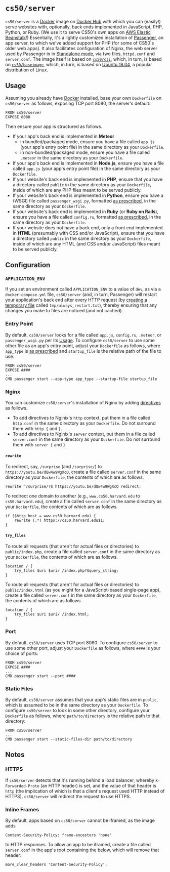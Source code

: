 # `cs50/server`

`cs50/server` is a [Docker](../../docker) image on [Docker Hub](https://hub.docker.com/r/cs50/server/) with which you can (easily!) serve websites with, optionally, back ends implemented in JavaScript, PHP, Python, or Ruby. (We use it to serve CS50's own apps on [AWS Elastic Beanstalk](https://aws.amazon.com/elasticbeanstalk/)!) Essentially, it's a lightly customized installation of [Passenger](https://www.phusionpassenger.com/library/), an app server, to which we've added support for PHP (for some of CS50's older web apps). It also facilitates configuration of Nginx, the web server used by Passenger in in [Standalone mode](https://www.phusionpassenger.com/library/config/standalone/intro.html), via two files, `httpd.conf` and `server.conf`. The image itself is based on [`cs50/cli`](cli), which, in turn, is based on [`cs50/baseimage`](baseimage), which, in turn, is based on [Ubuntu 18.04](https://hub.docker.com/_/ubuntu/), a popular distribution of Linux.

## Usage

Assuming you already have [Docker](../docker) installed, base your own `Dockerfile` on `cs50/server` as follows, exposing TCP port 8080, the server's default:

```
FROM cs50/server
EXPOSE 8080
```

Then ensure your app is structured as follows.

- If your app's back end is implemented in **Meteor**
    - in bundled/packaged mode, ensure you have a file called `app.js` (your app's entry point file) in the same directory as your `Dockerfile`.
    - in non-bundled/packaged mode, ensure you have a file called `.meteor` in the same directory as your `Dockerfile`.
- If your app's back end is implemented in **Node.js**, ensure you have a file called `app.js` (your app's entry point file) in the same directory as your `Dockerfile`.
- If your website's back end is implemented in **PHP**, ensure that you have a directory called `public` in the same directory as your `Dockerfile`, inside of which are any PHP files meant to be served publicly.
- If your website's back end is implemented in **Python**, ensure you have a (WSGI) file called `passenger_wsgi.py`, formatted [as prescribed](https://www.phusionpassenger.com/library/walkthroughs/start/python.html#the-passenger-wsgi-file), in the same directory as your `Dockerfile`.
- If your website's back end is implemented in **Ruby** (or **Ruby on Rails**), ensure you have a file called `config.ru`, formatted [as prescribed](https://www.phusionpassenger.com/library/deploy/config_ru.html), in the same directory as your `Dockerfile`.
- If your website does not have a back end, only a front end implemented in **HTML** (presumably with CSS and/or JavaScript), ensure that you have a directory called `public` in the same directory as your `Dockerfile`, inside of which are any HTML (and CSS and/or JavaScript) files meant to be served publicly.

## Configuration

### `APPLICATION_ENV`

If you set an environment called `APPLICATION_ENV` to a value of `dev`, as via a `docker-compose.yml` file, `cs50/server` (and, in turn, Passenger) will restart your application's back end after every HTTP request (by [creating a temporary file](https://github.com/cs50/server/blob/master/bin/passenger) called `tmp/always_restart.txt`), thereby ensuring that any changes you make to files are noticed (and not cached).

### Entry Point

By default, `cs50/server` looks for a file called `app.js`, `config.ru`, `.meteor`, or `passenger_wsgi.py` per its [Usage](#usage). To configure `cs50/server` to use some other file as an app's entry point, adjust your `Dockerfile` as follows, where `app_type` is [as prescribed](https://www.phusionpassenger.com/library/config/standalone/reference/#--app-type-app_type) and `startup_file` is the relative path of the file to use.

```
FROM cs50/server
EXPOSE ####
...
CMD passenger start --app-type app_type --startup-file startup_file
```

### Nginx

You can customize `cs50/server`'s installation of Nginx by adding [directives](http://nginx.org/en/docs/dirindex.html) as follows.

- To add directives to Nginix's `http` context, put them in a file called `http.conf` in the same directory as your `Dockerfile`.
 Do not surround them with `http {` and `}`.
- To add directives to Nginix's `server` context, put them in a file called `server.conf` in the same directory as your `Dockerfile`. Do not surround them with `server {` and `}`.

#### `rewrite`

To redirect, say, `/surprise` (and `/surprise/`) to `https://youtu.be/dQw4w9WgXcQ`, create a file called `server.conf` in the same directory as your `Dockerfile`, the contents of which are as follows.

```
rewrite ^/surprise/?$ https://youtu.be/dQw4w9WgXcQ redirect;
```

To redirect one domain to another (e.g., `www.cs50.harvard.edu` to `cs50.harvard.edu`), create a file called `server.conf` in the same directory as your `Dockerfile`, the contents of which are as follows.

```
if ($http_host = www.cs50.harvard.edu) {
    rewrite (.*) https://cs50.harvard.edu$1;
}
```

#### `try_files`

To route all requests (that aren't for actual files or directories) to `public/index.php`, create a file called `server.conf` in the same directory as your `Dockerfile`, the contents of which are as follows.

```
location / {
    try_files $uri $uri/ /index.php?$query_string;
}
```

To route all requests (that aren't for actual files or directories) to `public/index.html` (as you might for a JavaScript-based single-page app), create a file called `server.conf` in the same directory as your `Dockerfile`, the contents of which are as follows.

```
location / {
    try_files $uri $uri/ /index.html;
}
```

### Port

By default, `cs50/server` uses TCP port 8080. To configure `cs50/server` to use some other port, adjust your `Dockerfile` as follows, where `####` is your choice of ports:

```
FROM cs50/server
EXPOSE ####
...
CMD passenger start --port ####
```

### Static Files

By default, `cs50/server` assumes that your app's static files are in `public`, which is assumed to be in the same directory as your `Dockerfile`. To configure `cs50/server` to look in some other directory, configure your `Dockerfile` as follows, where `path/to/directory` is the relative path to that directory:

```
FROM cs50/server
...
CMD passenger start --static-files-dir path/to/directory
```

## Notes

### HTTPS

If `cs50/server` detects that it's running behind a load balancer, whereby `X-Forwarded-Proto` (an HTTP header) is set, and the value of that header is `http` (the implication of which is that a client's request used HTTP instead of HTTPS), `cs50/server` will redirect the request to use HTTPS.

### Inline Frames

By default, apps based on `cs50/server` cannot be iframed, as the image adds

```
Content-Security-Policy: frame-ancestors 'none'
```

to HTTP responses. To allow an app to be iframed, create a file called `server.conf` in the app's root containing the below, which will remove that header:

```
more_clear_headers 'Content-Security-Policy';
```
